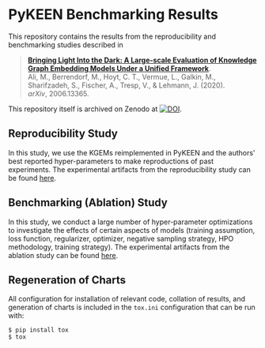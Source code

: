 # PyKEEN Benchmarking Results

This repository contains the results from the reproducibility and benchmarking studies
described in 

> [**Bringing Light Into the Dark: A Large-scale Evaluation of Knowledge Graph Embedding Models Under a Unified Framework**](http://arxiv.org/abs/2006.13365).
<br /> Ali, M., Berrendorf, M., Hoyt, C. T., Vermue, L., Galkin, M., Sharifzadeh, S., Fischer, A., Tresp, V., & Lehmann, J. (2020).
<br /> *arXiv*, 2006.13365.

This repository itself is archived on Zenodo at [![DOI](https://zenodo.org/badge/222931424.svg)](https://zenodo.org/badge/latestdoi/222931424).

## Reproducibility Study

In this study, we use the KGEMs reimplemented in PyKEEN and the authors' best
reported hyper-parameters to make reproductions of past experiments.
The experimental artifacts from the reproducibility study can be found [here](/reproducibility).

## Benchmarking (Ablation) Study

In this study, we conduct a large number of hyper-parameter optimizations to
investigate the effects of certain aspects of models (training assumption,
loss function, regularizer, optimizer, negative sampling strategy, HPO
methodology, training strategy). The experimental artifacts from the ablation study can be found [here](/ablation).

## Regeneration of Charts

All configuration for installation of relevant code, collation of results,
and generation of charts is included in the `tox.ini` configuration that
can be run with:

```shell
$ pip install tox
$ tox
```
